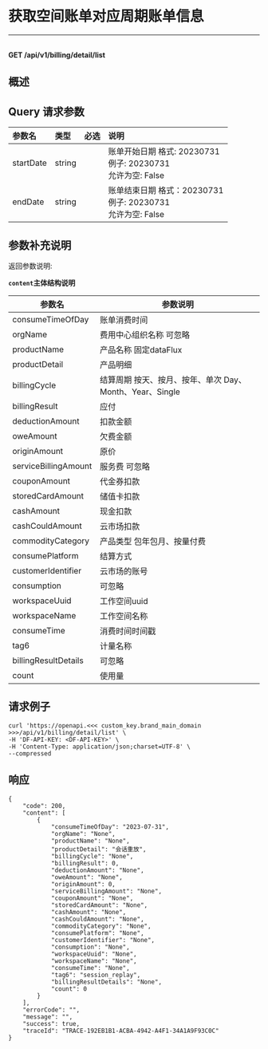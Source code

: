 # 获取空间账单对应周期账单信息

---

<br />**GET /api/v1/billing/detail/list**

## 概述




## Query 请求参数

| 参数名        | 类型     | 必选   | 说明              |
|:-----------|:-------|:-----|:----------------|
| startDate | string |  | 账单开始日期 格式: 20230731<br>例子: 20230731 <br>允许为空: False <br> |
| endDate | string |  | 账单结束日期 格式：20230731<br>例子: 20230731 <br>允许为空: False <br> |

## 参数补充说明

返回参数说明:

**`content`主体结构说明**

|  参数名                |   参数说明  |
|-----------------------|----------|
|consumeTimeOfDay       |账单消费时间 |
|orgName                |费用中心组织名称  可忽略 |
|productName            |产品名称  固定dataFlux |
|productDetail          |产品明细 |
|billingCycle           |结算周期  按天、按月、按年、单次  Day、Month、Year、Single |
|billingResult          |应付 |
|deductionAmount        |扣款金额 |
|oweAmount              |欠费金额 |
|originAmount           |原价 |
|serviceBillingAmount   |服务费 可忽略 |
|couponAmount           |代金券扣款 |
|storedCardAmount       |储值卡扣款     |
|cashAmount             |现金扣款    |
|cashCouldAmount        |云市场扣款    |
|commodityCategory      |产品类型  包年包月、按量付费    |
|consumePlatform        |结算方式   |
|customerIdentifier     |云市场的账号   |
|consumption            |可忽略   |
|workspaceUuid          |工作空间uuid   |
|workspaceName          |工作空间名称   |
|consumeTime            |消费时间时间戳   |
|tag6                   |计量名称   |
|billingResultDetails   |可忽略   |
|count                  |使用量   |




## 请求例子
```shell
curl 'https://openapi.<<< custom_key.brand_main_domain >>>/api/v1/billing/detail/list' \
-H 'DF-API-KEY: <DF-API-KEY>' \
-H 'Content-Type: application/json;charset=UTF-8' \
--compressed
```




## 响应
```shell
{
    "code": 200,
    "content": [
        {
            "consumeTimeOfDay": "2023-07-31",
            "orgName": "None",
            "productName": "None",
            "productDetail": "会话重放",
            "billingCycle": "None",
            "billingResult": 0,
            "deductionAmount": "None",
            "oweAmount": "None",
            "originAmount": 0,
            "serviceBillingAmount": "None",
            "couponAmount": "None",
            "storedCardAmount": "None",
            "cashAmount": "None",
            "cashCouldAmount": "None",
            "commodityCategory": "None",
            "consumePlatform": "None",
            "customerIdentifier": "None",
            "consumption": "None",
            "workspaceUuid": "None",
            "workspaceName": "None",
            "consumeTime": "None",
            "tag6": "session_replay",
            "billingResultDetails": "None",
            "count": 0
        }
    ],
    "errorCode": "",
    "message": "",
    "success": true,
    "traceId": "TRACE-192EB1B1-ACBA-4942-A4F1-34A1A9F93C0C"
} 
```





